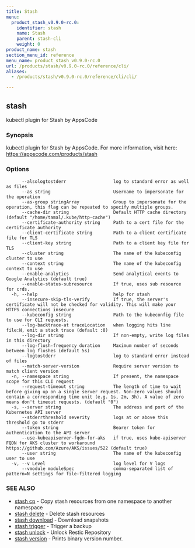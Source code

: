 ```yaml
---
title: Stash
menu:
  product_stash_v0.9.0-rc.0:
    identifier: stash
    name: Stash
    parent: stash-cli
    weight: 0
product_name: stash
section_menu_id: reference
menu_name: product_stash_v0.9.0-rc.0
url: /products/stash/v0.9.0-rc.0/reference/cli/
aliases:
  - /products/stash/v0.9.0-rc.0/reference/cli/cli/

---
```

## stash

kubectl plugin for Stash by AppsCode

### Synopsis

kubectl plugin for Stash by AppsCode. For more information, visit here: https://appscode.com/products/stash

### Options

```
      --alsologtostderr                  log to standard error as well as files
      --as string                        Username to impersonate for the operation
      --as-group stringArray             Group to impersonate for the operation, this flag can be repeated to specify multiple groups.
      --cache-dir string                 Default HTTP cache directory (default "/home/tamal/.kube/http-cache")
      --certificate-authority string     Path to a cert file for the certificate authority
      --client-certificate string        Path to a client certificate file for TLS
      --client-key string                Path to a client key file for TLS
      --cluster string                   The name of the kubeconfig cluster to use
      --context string                   The name of the kubeconfig context to use
      --enable-analytics                 Send analytical events to Google Analytics (default true)
      --enable-status-subresource        If true, uses sub resource for crds.
  -h, --help                             help for stash
      --insecure-skip-tls-verify         If true, the server's certificate will not be checked for validity. This will make your HTTPS connections insecure
      --kubeconfig string                Path to the kubeconfig file to use for CLI requests.
      --log-backtrace-at traceLocation   when logging hits line file:N, emit a stack trace (default :0)
      --log-dir string                   If non-empty, write log files in this directory
      --log-flush-frequency duration     Maximum number of seconds between log flushes (default 5s)
      --logtostderr                      log to standard error instead of files
      --match-server-version             Require server version to match client version
  -n, --namespace string                 If present, the namespace scope for this CLI request
      --request-timeout string           The length of time to wait before giving up on a single server request. Non-zero values should contain a corresponding time unit (e.g. 1s, 2m, 3h). A value of zero means don't timeout requests. (default "0")
  -s, --server string                    The address and port of the Kubernetes API server
      --stderrthreshold severity         logs at or above this threshold go to stderr
      --token string                     Bearer token for authentication to the API server
      --use-kubeapiserver-fqdn-for-aks   if true, uses kube-apiserver FQDN for AKS cluster to workaround https://github.com/Azure/AKS/issues/522 (default true)
      --user string                      The name of the kubeconfig user to use
  -v, --v Level                          log level for V logs
      --vmodule moduleSpec               comma-separated list of pattern=N settings for file-filtered logging
```

### SEE ALSO

* [stash cp](/docs/reference/stash/stash_cp.md)	 - Copy stash resources from one namespace to another namespace
* [stash delete](/docs/reference/stash/stash_delete.md)	 - Delete stash resources
* [stash download](/docs/reference/stash/stash_download.md)	 - Download snapshots
* [stash trigger](/docs/reference/stash/stash_trigger.md)	 - Trigger a backup
* [stash unlock](/docs/reference/stash/stash_unlock.md)	 - Unlock Restic Repository
* [stash version](/docs/reference/stash/stash_version.md)	 - Prints binary version number.

